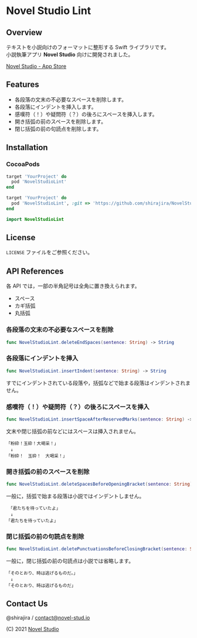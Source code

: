 # **Novel Studio Lint**

## **Overview**

テキストを小説向けのフォーマットに整形する Swift ライブラリです。  
小説執筆アプリ **Novel Studio** 向けに開発されました。

[Novel Studio - App Store](https://apps.apple.com/jp/app/novel-studio/id1499642698)

## **Features**

- 各段落の文末の不必要なスペースを削除します。
- 各段落にインデントを挿入します。
- 感嘆符（！）や疑問符（？）の後ろにスペースを挿入します。
- 開き括弧の前のスペースを削除します。
- 閉じ括弧の前の句読点を削除します。

## **Installation**

### **CocoaPods**

```ruby
target 'YourProject' do
  pod 'NovelStudioLint'
end
```

```ruby
target 'YourProject' do
  pod 'NovelStudioLint', :git => 'https://github.com/shirajira/NovelStudioLint.git', :tag => 'X.X.X'
end
```

```swift
import NovelStudioLint
```

## **License**

`LICENSE` ファイルをご参照ください。

## **API References**

各 API では，一部の半角記号は全角に置き換えられます。

- スペース
- カギ括弧
- 丸括弧

### **各段落の文末の不必要なスペースを削除**

```swift
func NovelStudioLint.deleteEndSpaces(sentence: String) -> String
```

### **各段落にインデントを挿入**

```swift
func NovelStudioLint.insertIndent(sentence: String) -> String
```

すでにインデントされている段落や，括弧などで始まる段落はインデントされません。

### **感嘆符（！）や疑問符（？）の後ろにスペースを挿入**

```swift
func NovelStudioLint.insertSpaceAfterReservedMarks(sentence: String) -> String
```

文末や閉じ括弧の前などにはスペースは挿入されません。

```
「粉砕！玉砕！大喝采！」
　↓
「粉砕！　玉砕！　大喝采！」
```

### **開き括弧の前のスペースを削除**

```swift
func NovelStudioLint.deleteSpacesBeforeOpeningBracket(sentence: String) -> String
```

一般に，括弧で始まる段落は小説ではインデントしません。

```
　「君たちを待っていたよ」
　↓
「君たちを待っていたよ」
```

### **閉じ括弧の前の句読点を削除**

```swift
func NovelStudioLint.deletePunctuationsBeforeClosingBracket(sentence: String) -> String
```

一般に，閉じ括弧の前の句読点は小説では省略します。

```
「そのとおり、時は逃げるものだ。」
　↓
「そのとおり、時は逃げるものだ」
```

## **Contact Us**

@shirajira / contact@novel-stud.io

(C) 2021 [Novel Studio](https://novel-stud.io/)
